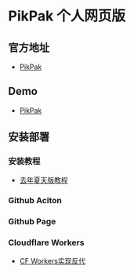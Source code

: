 # PikPak 个人网页版

## 官方地址

 * [PikPak](https://mypikpak.com)

## Demo
 * [PikPak](https://fallenysl.github.io/yslpikpak)

## 安装部署

### 安装教程
  * [去年夏天版教程](https://www.tjsky.net/?p=201)
### Github Aciton

### Github Page

### Cloudflare Workers
  * [CF Workers实现反代](cf-worker)
